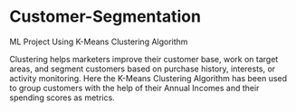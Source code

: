 # Customer-Segmentation
ML Project Using K-Means Clustering Algorithm

Clustering helps marketers improve their customer base, work on target areas, and segment customers based on purchase history, interests, or activity monitoring. Here the K-Means Clustering Algorithm has been used to group customers with the help of their Annual Incomes and their spending scores as metrics.
